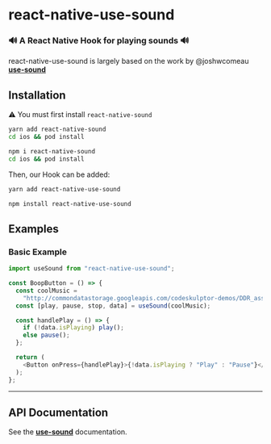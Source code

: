 # react-native-use-sound

### 🔊 A React Native Hook for playing sounds 🔊

react-native-use-sound is largely based on the work by @joshwcomeau **[use-sound](https://github.com/joshwcomeau/use-sound)**

## Installation

⚠ You must first install `react-native-sound`

```bash
yarn add react-native-sound
cd ios && pod install
```

```bash
npm i react-native-sound
cd ios && pod install
```

Then, our Hook can be added:

```bash
yarn add react-native-use-sound
```

```bash
npm install react-native-use-sound
```

## Examples

### Basic Example

```js
import useSound from "react-native-use-sound";

const BoopButton = () => {
  const coolMusic =
    "http://commondatastorage.googleapis.com/codeskulptor-demos/DDR_assets/Kangaroo_MusiQue_-_The_Neverwritten_Role_Playing_Game.mp3";
  const [play, pause, stop, data] = useSound(coolMusic);

  const handlePlay = () => {
    if (!data.isPlaying) play();
    else pause();
  };

  return (
    <Button onPress={handlePlay}>{!data.isPlaying ? "Play" : "Pause"}</Button>
  );
};
```

---

## API Documentation

See the **[use-sound](https://github.com/joshwcomeau/use-sound)** documentation.
